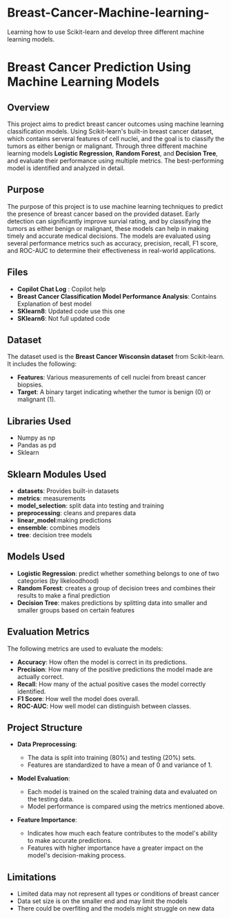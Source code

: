 # Breast-Cancer-Machine-learning-
Learning how to use Scikit-learn and develop three different machine learning models.

# Breast Cancer Prediction Using Machine Learning Models

## Overview

This project aims to predict breast cancer outcomes using machine learning classification models. Using  Scikit-learn's built-in breast cancer dataset, which contains serveral features of cell nuclei, and the goal is to classify the tumors as either benign or malignant. Through three different machine learning models  **Logistic Regression**, **Random Forest**, and **Decision Tree**, and evaluate their performance using multiple metrics. The best-performing model is identified and analyzed in detail.

## Purpose

The purpose of this project is to use machine learning techniques to predict the presence of breast cancer based on the provided dataset. Early detection can significantly improve survial rating, and by classifying the tumors as either benign or malignant, these models can help in making timely and accurate medical decisions. The models are evaluated using several performance metrics such as accuracy, precision, recall, F1 score, and ROC-AUC to determine their effectiveness in real-world applications.

## Files 
- **Copilot Chat Log** : Copilot help
- **Breast Cancer Classification Model Performance Analysis**: Contains Explanation of best model
- **SKlearn8**: Updated code use this one
- **SKlearn6**: Not full updated code
  
## Dataset

The dataset used is the **Breast Cancer Wisconsin dataset** from Scikit-learn. It includes the following:

- **Features**: Various measurements of cell nuclei from breast cancer biopsies.
- **Target**: A binary target indicating whether the tumor is benign (0) or malignant (1).

## Libraries Used 
- Numpy as np
- Pandas as pd
- Sklearn

## Sklearn Modules Used 
- **datasets**:  Provides built-in datasets
- **metrics**: measurements 
- **model_selection**: split data into testing and training 
- **preprocessing**: cleans and prepares data 
- **linear_model**:making predictions 
- **ensemble**: combines models 
- **tree**: decision tree models 


## Models Used

- **Logistic Regression**: predict whether something belongs to one of two categories (by likeloodhood) 
- **Random Forest**: creates a group of decision trees and combines their results to make a final prediction
- **Decision Tree**: makes predictions by splitting data into smaller and smaller groups based on certain features

## Evaluation Metrics

The following metrics are used to evaluate the models:

- **Accuracy**: How often the model is correct in its predictions.
- **Precision**: How many of the positive predictions the model made are actually correct.
- **Recall**: How many of the actual positive cases the model correctly identified.
- **F1 Score**: How well the model does overall.
- **ROC-AUC**: How well model can distinguish between classes.

## Project Structure

- **Data Preprocessing**: 
  - The data is split into training (80%) and testing (20%) sets.
  - Features are standardized to have a mean of 0 and variance of 1.
  
- **Model Evaluation**:
  - Each model is trained on the scaled training data and evaluated on the testing data.
  - Model performance is compared using the metrics mentioned above.
  
- **Feature Importance**:
  - Indicates how much each feature contributes to the model's ability to make accurate predictions.
  - Features with higher importance have a greater impact on the model's decision-making process.

## Limitations 
 - Limited data may not represent all types or conditions of breast cancer
 - Data set size is on the smaller end and may limit the models
 - There could be overfiting and the models might struggle on new data 
   
